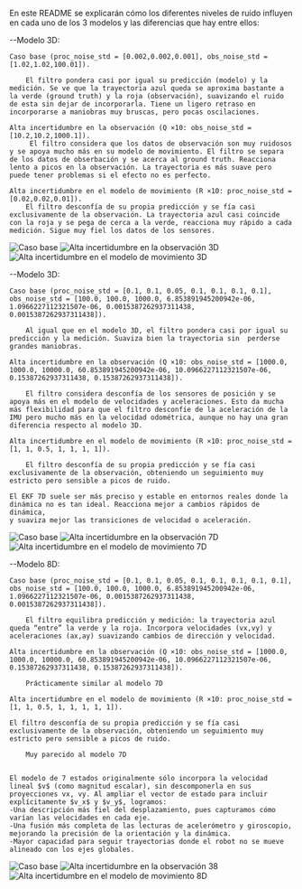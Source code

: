 En este README se explicarán cómo los diferentes niveles de ruido influyen en cada uno de los 3 modelos y las diferencias que hay entre ellos:

--Modelo 3D:

    Caso base (proc_noise_std = [0.002,0.002,0.001], obs_noise_std = [1.02,1.02,100.01]).

        El filtro pondera casi por igual su predicción (modelo) y la medición. Se ve que la trayectoria azul queda se aproxima bastante a la verde (ground truth) y la roja (observación), suavizando el ruido de esta sin dejar de incorporarla. Tiene un ligero retraso en incorporarse a maniobras muy bruscas, pero pocas oscilaciones.

    Alta incertidumbre en la observación (Q ×10: obs_noise_std = [10.2,10.2,1000.1]).
         El filtro considera que los datos de observación son muy ruidosos y se apoya mucho más en su modelo de movimiento. El filtro se separa de los datos de obserbación y se acerca al ground truth. Reacciona lento a picos en la observación. La trayectoria es más suave pero puede tener problemas si el efecto no es perfecto.

    Alta incertidumbre en el modelo de movimiento (R ×10: proc_noise_std = [0.02,0.02,0.01]).
        El filtro desconfía de su propia predicción y se fía casi exclusivamente de la observación. La trayectoria azul casi coincide con la roja y se pega de cerca a la verde, reacciona muy rápido a cada medición. Sigue muy fiel los datos de los sensores.

![Caso base](/home/rafab03/AdR/src/p3_ws/p3_ekf_adr/p3_ekf_adr/Capturas/CasoBase3d.png)
![Alta incertidumbre en la observación 3D](/home/rafab03/AdR/src/p3_ws/p3_ekf_adr/p3_ekf_adr/Capturas/RuidoAltoMedida3d.png)
![Alta incertidumbre en el modelo de movimiento 3D](/home/rafab03/AdR/src/p3_ws/p3_ekf_adr/p3_ekf_adr/Capturas/RuidoAltoProceso3d.png)

--Modelo 3D:

    Caso base (proc_noise_std = [0.1, 0.1, 0.05, 0.1, 0.1, 0.1, 0.1], obs_noise_std = [100.0, 100.0, 1000.0, 6.853891945200942e-06, 1.0966227112321507e-06, 0.0015387262937311438, 0.0015387262937311438]).

        Al igual que en el modelo 3D, el filtro pondera casi por igual su predicción y la medición. Suaviza bien la trayectoria sin  perderse grandes maniobras.

    Alta incertidumbre en la observación (Q ×10: obs_noise_std = [1000.0, 1000.0, 10000.0, 60.853891945200942e-06, 10.0966227112321507e-06, 0.15387262937311438, 0.15387262937311438]).

        El filtro considera desconfía de los sensores de posición y se apoya más en el modelo de velocidades y aceleraciones. Esto da mucha más flexibilidad para que el filtro desconfíe de la aceleración de la IMU pero mucho más en la velocidad odométrica, aunque no hay una gran diferencia respecto al modelo 3D.

    Alta incertidumbre en el modelo de movimiento (R ×10: proc_noise_std = [1, 1, 0.5, 1, 1, 1, 1]).

        El filtro desconfía de su propia predicción y se fía casi exclusivamente de la observación, obteniendo un seguimiento muy estricto pero sensible a picos de ruido.

    El EKF 7D suele ser más preciso y estable en entornos reales donde la dinámica no es tan ideal. Reacciona mejor a cambios rápidos de dinámica,
    y suaviza mejor las transiciones de velocidad o aceleración.

![Caso base](/home/rafab03/AdR/src/p3_ws/p3_ekf_adr/p3_ekf_adr/Capturas/CasoBase7d.png)
![Alta incertidumbre en la observación 7D](/home/rafab03/AdR/src/p3_ws/p3_ekf_adr/p3_ekf_adr/Capturas/RuidoAltoMedida7d.png)
![Alta incertidumbre en el modelo de movimiento 7D](/home/rafab03/AdR/src/p3_ws/p3_ekf_adr/p3_ekf_adr/Capturas/RuidoAltoProceso7d.png)

--Modelo 8D:

    Caso base (proc_noise_std = [0.1, 0.1, 0.05, 0.1, 0.1, 0.1, 0.1, 0.1], obs_noise_std = [100.0, 100.0, 1000.0, 6.853891945200942e-06, 1.0966227112321507e-06, 0.0015387262937311438, 0.0015387262937311438]).

        El filtro equilibra predicción y medición: la trayectoria azul queda “entre” la verde y la roja. Incorpora velocidades (vx,vy) y aceleraciones (ax,ay) suavizando cambios de dirección y velocidad.

    Alta incertidumbre en la observación (Q ×10: obs_noise_std = [1000.0, 1000.0, 10000.0, 60.853891945200942e-06, 10.0966227112321507e-06, 0.15387262937311438, 0.15387262937311438]).

        Prácticamente similar al modelo 7D

    Alta incertidumbre en el modelo de movimiento (R ×10: proc_noise_std = [1, 1, 0.5, 1, 1, 1, 1, 1]).

    El filtro desconfía de su propia predicción y se fía casi exclusivamente de la observación, obteniendo un seguimiento muy estricto pero sensible a picos de ruido.

        Muy parecido al modelo 7D


    El modelo de 7 estados originalmente sólo incorpora la velocidad lineal $v$ (como magnitud escalar), sin descomponerla en sus proyecciones vx, vy. Al ampliar el vector de estado para incluir explícitamente $v_x$ y $v_y$, logramos:
    -Una descripción más fiel del desplazamiento, pues capturamos cómo varían las velocidades en cada eje.
    -Una fusión más completa de las lecturas de acelerómetro y giroscopio, mejorando la precisión de la orientación y la dinámica.
    -Mayor capacidad para seguir trayectorias donde el robot no se mueve alineado con los ejes globales.  

![Caso base](/home/rafab03/AdR/src/p3_ws/p3_ekf_adr/p3_ekf_adr/Capturas/CasoBase8d.png)
![Alta incertidumbre en la observación 38](/home/rafab03/AdR/src/p3_ws/p3_ekf_adr/p3_ekf_adr/Capturas/RuidoAltoMedida8d.png)
![Alta incertidumbre en el modelo de movimiento 8D](/home/rafab03/AdR/src/p3_ws/p3_ekf_adr/p3_ekf_adr/Capturas/RuidoAltoProceso8d.png)
    



    

